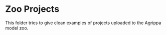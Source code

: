 # Zoo Projects

This folder tries to give clean examples of projects uploaded to the Agrippa model zoo.